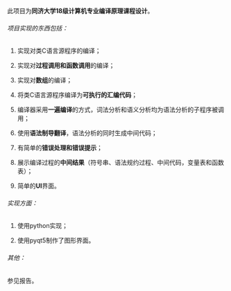 此项目为**同济大学18级计算机专业编译原理课程设计**。

###### 项目实现的东西包括：

1. 实现对类C语言源程序的编译；

2. 实现对**过程调用和函数调用**的编译；

3. 实现对**数组**的编译；

4. 将类C语言源程序编译为**可执行的汇编代码**；

5. 编译器采用**一遍编译**的方式，词法分析和语义分析均为语法分析的子程序被调用；

6. 使用**语法制导翻译**，语法分析的同时生成中间代码；

7. 有简单的**错误处理和错误提示**；

8. 展示编译过程的**中间结果**（符号串、语法规约过程、中间代码，变量表和函数表）；

9. 简单的**UI**界面。

###### 实现方面：

1. 使用python实现；

2. 使用pyqt5制作了图形界面。

###### 其他：

参见报告。